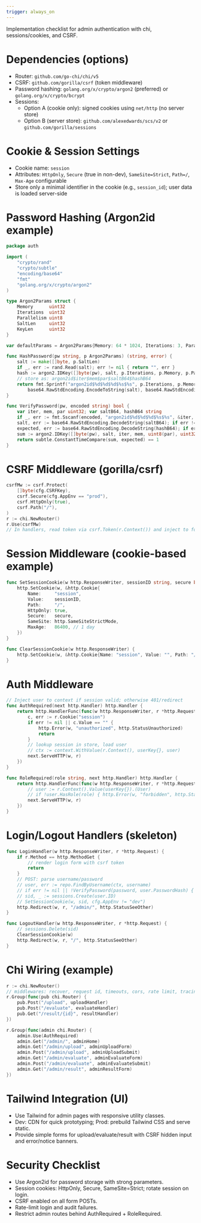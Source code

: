 ```yaml
---
trigger: always_on
---
```


Implementation checklist for admin authentication with chi, sessions/cookies, and CSRF.

# Dependencies (options)
- Router: `github.com/go-chi/chi/v5`
- CSRF: `github.com/gorilla/csrf` (token middleware)
- Password hashing: `golang.org/x/crypto/argon2` (preferred) or `golang.org/x/crypto/bcrypt`
- Sessions:
  - Option A (cookie only): signed cookies using `net/http` (no server store)
  - Option B (server store): `github.com/alexedwards/scs/v2` or `github.com/gorilla/sessions`

# Cookie & Session Settings
- Cookie name: `session`
- Attributes: `HttpOnly`, `Secure` (true in non-dev), `SameSite=Strict`, `Path=/`, `Max-Age` configurable
- Store only a minimal identifier in the cookie (e.g., `session_id`); user data is loaded server-side

# Password Hashing (Argon2id example)
```go
package auth

import (
    "crypto/rand"
    "crypto/subtle"
    "encoding/base64"
    "fmt"
    "golang.org/x/crypto/argon2"
)

type Argon2Params struct {
    Memory      uint32
    Iterations  uint32
    Parallelism uint8
    SaltLen     uint32
    KeyLen      uint32
}

var defaultParams = Argon2Params{Memory: 64 * 1024, Iterations: 3, Parallelism: 2, SaltLen: 16, KeyLen: 32}

func HashPassword(pw string, p Argon2Params) (string, error) {
    salt := make([]byte, p.SaltLen)
    if _, err := rand.Read(salt); err != nil { return "", err }
    hash := argon2.IDKey([]byte(pw), salt, p.Iterations, p.Memory, p.Parallelism, p.KeyLen)
    // store as: argon2id$iter$mem$par$saltB64$hashB64
    return fmt.Sprintf("argon2id$%d$%d$%d$%s$%s", p.Iterations, p.Memory, p.Parallelism,
        base64.RawStdEncoding.EncodeToString(salt), base64.RawStdEncoding.EncodeToString(hash)), nil
}

func VerifyPassword(pw, encoded string) bool {
    var iter, mem, par uint32; var saltB64, hashB64 string
    if _, err := fmt.Sscanf(encoded, "argon2id$%d$%d$%d$%s$%s", &iter, &mem, &par, &saltB64, &hashB64); err != nil { return false }
    salt, err := base64.RawStdEncoding.DecodeString(saltB64); if err != nil { return false }
    expected, err := base64.RawStdEncoding.DecodeString(hashB64); if err != nil { return false }
    sum := argon2.IDKey([]byte(pw), salt, iter, mem, uint8(par), uint32(len(expected)))
    return subtle.ConstantTimeCompare(sum, expected) == 1
}
```

# CSRF Middleware (gorilla/csrf)
```go
csrfMw := csrf.Protect(
    []byte(cfg.CSRFKey),
    csrf.Secure(cfg.AppEnv == "prod"),
    csrf.HttpOnly(true),
    csrf.Path("/"),
)
r := chi.NewRouter()
r.Use(csrfMw)
// In handlers, read token via csrf.Token(r.Context()) and inject to forms as hidden input
```

# Session Middleware (cookie-based example)
```go
func SetSessionCookie(w http.ResponseWriter, sessionID string, secure bool) {
    http.SetCookie(w, &http.Cookie{
        Name:     "session",
        Value:    sessionID,
        Path:     "/",
        HttpOnly: true,
        Secure:   secure,
        SameSite: http.SameSiteStrictMode,
        MaxAge:   86400, // 1 day
    })
}

func ClearSessionCookie(w http.ResponseWriter) {
    http.SetCookie(w, &http.Cookie{Name: "session", Value: "", Path: "/", MaxAge: -1})
}
```

# Auth Middleware
```go
// Inject user to context if session valid; otherwise 401/redirect
func AuthRequired(next http.Handler) http.Handler {
    return http.HandlerFunc(func(w http.ResponseWriter, r *http.Request) {
        c, err := r.Cookie("session")
        if err != nil || c.Value == "" {
            http.Error(w, "unauthorized", http.StatusUnauthorized)
            return
        }
        // lookup session in store, load user
        // ctx := context.WithValue(r.Context(), userKey{}, user)
        next.ServeHTTP(w, r)
    })
}

func RoleRequired(role string, next http.Handler) http.Handler {
    return http.HandlerFunc(func(w http.ResponseWriter, r *http.Request) {
        // user := r.Context().Value(userKey{}).(User)
        // if !user.HasRole(role) { http.Error(w, "forbidden", http.StatusForbidden); return }
        next.ServeHTTP(w, r)
    })
}
```

# Login/Logout Handlers (skeleton)
```go
func LoginHandler(w http.ResponseWriter, r *http.Request) {
    if r.Method == http.MethodGet {
        // render login form with csrf token
        return
    }
    // POST: parse username/password
    // user, err := repo.FindByUsername(ctx, username)
    // if err != nil || !VerifyPassword(password, user.PasswordHash) { http.Error(...); return }
    // sid, _ := sessions.Create(user.ID)
    // SetSessionCookie(w, sid, cfg.AppEnv != "dev")
    http.Redirect(w, r, "/admin/", http.StatusSeeOther)
}

func LogoutHandler(w http.ResponseWriter, r *http.Request) {
    // sessions.Delete(sid)
    ClearSessionCookie(w)
    http.Redirect(w, r, "/", http.StatusSeeOther)
}
```

# Chi Wiring (example)
```go
r := chi.NewRouter()
// middlewares: recover, request id, timeouts, cors, rate limit, tracing, metrics, security headers
r.Group(func(pub chi.Router) {
    pub.Post("/upload", uploadHandler)
    pub.Post("/evaluate", evaluateHandler)
    pub.Get("/result/{id}", resultHandler)
})

r.Group(func(admin chi.Router) {
    admin.Use(AuthRequired)
    admin.Get("/admin/", adminHome)
    admin.Get("/admin/upload", adminUploadForm)
    admin.Post("/admin/upload", adminUploadSubmit)
    admin.Get("/admin/evaluate", adminEvaluateForm)
    admin.Post("/admin/evaluate", adminEvaluateSubmit)
    admin.Get("/admin/result", adminResultForm)
})
```

# Tailwind Integration (UI)
- Use Tailwind for admin pages with responsive utility classes.
- Dev: CDN for quick prototyping; Prod: prebuild Tailwind CSS and serve static.
- Provide simple forms for upload/evaluate/result with CSRF hidden input and error/notice banners.

# Security Checklist
- Use Argon2id for password storage with strong parameters.
- Session cookies: HttpOnly, Secure, SameSite=Strict; rotate session on login.
- CSRF enabled on all form POSTs.
- Rate-limit login and audit failures.
- Restrict admin routes behind AuthRequired + RoleRequired.
